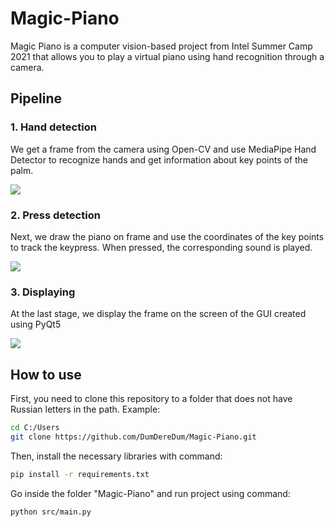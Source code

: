 # Magic-Piano

Magic Piano is a computer vision-based project from Intel Summer Camp 2021 that allows you to play a virtual piano using hand recognition through a camera.

## Pipeline

### 1. Hand detection

We get a frame from the camera using Open-CV and use MediaPipe Hand Detector to recognize hands and get information about key points of the palm.

![](src/docs/hand.png)

### 2. Press detection

Next, we draw the piano on frame and use the coordinates of the key points to track the keypress. When pressed, the corresponding sound is played.

![](src/docs/press.png)

### 3. Displaying

At the last stage, we display the frame on the screen of the GUI created using PyQt5

![](src/docs/gui.png)

## How to use

First, you need to clone this repository to a folder that does not have Russian letters in the path.
Example:
```bash
cd C:/Users
git clone https://github.com/DumDereDum/Magic-Piano.git
```
Then, install the necessary libraries with command:
```bash
pip install -r requirements.txt
```
Go inside the folder "Magic-Piano" and run project using command:
```bash
python src/main.py
```
